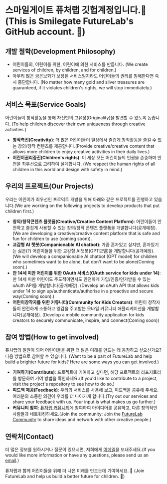 # 스마일게이트 퓨처랩 깃헙계정입니다.👋 (This is Smilegate FutureLab's GitHub account. 👋) 

## 개발 철학(Development Philosophy)
- 어린이들의, 어린이를 위한, 어린이에 의한 서비스를 만듭니다. (We create services of children, by children, and for children.)
- 아무리 많은 금은보화가 보장된 서비스일지라도 어린이들의 권리를 침해한다면 즉시 중단합니다. (No matter how many gold and silver treasures are guaranteed, if it violates children's rights, we will stop immediately.)

## 서비스 목표(Service Goals)
어린이들이 창작활동을 통해 자신만의 고유성(Originality)을 발견할 수 있도록 돕습니다. (To help children discover their own uniqueness through creative activities.)

- **창작촉진(Creativity)**: 더 많은 어린이들이 일상에서 즐겁게 창작활동을 즐길 수 있는 창의/창작 컨텐츠를 제공합니다.(Provide creative/creative content that allows more children to enjoy creative activities in their daily lives.)
- **어린이권리증진(Children's rights)**: 이 세상 모든 어린이들의 인권을 존중하며 안전을 최우선으로 고려하여 설계합니다. (We respect the human rights of all children in this world and design with safety in mind.)

## 우리의 프로젝트(Our Projects)
우리는 어린이가 최우선인 프로덕트 개발을 위해 아래와 같은 프로젝트를 진행하고 있습니다.(We are working on the following projects to develop products that put children first.)

- **창의/창작콘텐츠 플랫폼(Creative/Creative Content Platform)**: 어린이들이 안전하고 즐겁게 사용할 수 있는 창의/창작 콘텐츠 플랫폼을 개발합니다(공개예정). (We are developing a creative/creative content platform that is safe and fun for children to use (coming soon)).
- **교감형 AI 챗봇(Companionable AI chatbot)**: 가끔 혼자있고 싶지만, 혼자있기는 싫은(?) 어린이들을 위한 교감형 AI챗봇(GPT모델)을 개발합니다(공개예정). (We will develop a companionable AI chatbot (GPT model) for children who sometimes want to be alone, but don't want to be alone(Coming soon).)
- **만 14세 미만 어린이를 위한 OAuth 서비스(OAuth service for kids under 14)**: 만 14세 미만 어린이도 주도적이면서도 안전하게 가입/인증/인가받을 수 있는 oAuth API를 개발합니다(공개예정). (Develop an oAuth API that allows kids under 14 to sign up/authenticate/authorise in a proactive and secure way(Coming soon).)
- **어린이창작자를 위한 커뮤니티(Community for Kids Creators)**: 어린이 창작자들이 안전하게 소통하고 영감을 주고받는 모바일 커뮤니티 애플리케이션을 개발합니다(공개예정). (Develop a mobile community application for kids creators to securely communicate, inspire, and connect(Coming soon))


## 참여 방법(How to get involved)
퓨처랩의 일원이 되어 어린이들을 위한 더 밝은 미래를 만드는 데 동참하고 싶으신가요? 다음 방법으로 참여할 수 있습니다. (Want to be a part of FutureLab and help build a brighter future for kids? Here are some ways you can get involved.)

- **기여하기(Contribute)**: 프로젝트에 기여하고 싶다면, 해당 프로젝트의 리포지토리를 방문하여 기여 방법을 확인하세요.(If you'd like to contribute to a project, visit the project's repository to see how to do so.)
- **피드백 제공(Feedback)**: 우리의 서비스를 사용해 보고, 피드백을 공유해 주세요. 여러분의 소중한 의견이 우리를 더 나아가게 합니다.(Try out our services and share your feedback with us. Your input is what makes us go further.)
- **커뮤니티 참여**: [퓨처랩 커뮤니티](#)에 참여하여 아이디어를 공유하고, 다른 창의적인 사람들과 네트워킹하세요.(Join the community: Join the [FutureLab Community](#) to share ideas and network with other creative people.)

## 연락처(Contact)
더 많은 정보를 원하시거나 질문이 있으시면, 저희에게 [이메일](mailto:future@smilegate.com)을 보내주세요.(If you would like more information or have any questions, please send us an [email](mailto:future@smilegate.com).)

퓨처랩과 함께 어린이들을 위해 더 나은 미래를 만드는데 기여하세요. 🚀 (Join FutureLab and help us build a better future for children. 🚀)



